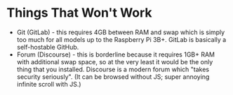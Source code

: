 # Things That Won't Work

* Git \(GitLab\) - this requires 4GB between RAM and swap which is simply too much for all models up to the Raspberry Pi 3B+. GitLab is basically a self-hostable GitHub.
* Forum \(Discourse\) - this is borderline because it requires 1GB+ RAM with additional swap space, so at the very least it would be the only thing that you installed. Discourse is a modern forum which "takes security seriously". \(It can be browsed without JS; super annoying infinite scroll with JS.\)



